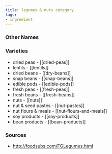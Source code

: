 ```yaml
---
title: legumes & nuts category
tags:
- ingredient
---
```



### Other Names


### Varieties

* dried peas - [[dried-peas]]
* lentils - [[lentils]]
* dried beans - [[dry-beans]]
* snap beans - [[snap-beans]]
* edible pods - [[edible-pods]]
* fresh peas - [[fresh-peas]]
* fresh beans - [[fresh-beans]]
* nuts - [[nuts]]
* nut & seed pastes - [[nut-pastes]]
* nut flours & meals - [[nut-flours-and-meals]]
* soy products - [[soy-products]]
* bean products - [[bean-products]]

### Sources
* http://foodsubs.com/FGLegumes.html
